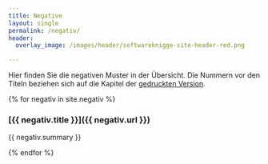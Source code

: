 ```yaml
---
title: Negative
layout: single
permalink: /negativ/
header:
  overlay_image: /images/header/softwareknigge-site-header-red.png

---
```


Hier finden Sie die negativen Muster in der Übersicht.
Die Nummern vor den Titeln beziehen sich auf die Kapitel
der [gedruckten Version](https://www.amazon.de/Knigge-f%C3%BCr-Softwarearchitekten-Peter-Hruschka/dp/3868028064).


{% for negativ in site.negativ %}

### [{{ negativ.title }}]({{ negativ.url }})

{{ negativ.summary }}

{% endfor %}
